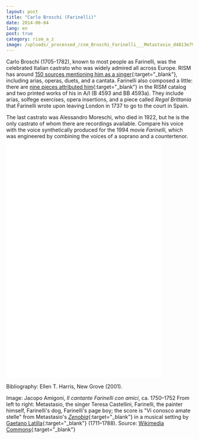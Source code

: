 ```yaml
---
layout: post
title: "Carlo Broschi (Farinelli)"
date: 2014-06-04
lang: en
post: true
category: rism_a_z
image: /uploads/_processed_/csm_Broschi_Farinelli___Metastasio_d4813e79c3.jpg
---
```



Carlo Broschi (1705-1782), known to most people as Farinelli, was the celebrated Italian castrato who was widely admired all across Europe. RISM has around [150 sources mentioning him as a singer](https://opac.rism.info/search?View=rism&q=Carlo+Broschi){:target="_blank"}, including arias, operas, duets, and a cantata. Farinelli also composed a little: there are [nine pieces attributed him](https://opac.rism.info/search?View=rism&author=Carlo+Broschi){:target="_blank"} in the RISM catalog and two printed works of his in A/I (B 4593 and BB 4593a). They include arias, solfege exercises, opera insertions, and a piece called _Regal Brittania_ that Farinelli wrote upon leaving London in 1737 to go to the court in Spain.

The last castrato was Alessandro Moreschi, who died in 1922, but he is the only castrato of whom there are recordings available. Compare his voice with the voice synthetically produced for the 1994 movie _Farinelli_, which was engineered by combining the voices of a soprano and a countertenor.



<iframe width="420" height="315" src="//www.youtube.com/embed/KLjvfqnD0ws" frameborder="0" allowfullscreen></iframe>



<iframe width="420" height="315" src="//www.youtube.com/embed/GIPQtelKN28" frameborder="0" allowfullscreen></iframe>





Bibliography: Ellen T. Harris, New Grove (2001).

Image: Jacopo Amigoni, _Il cantante Farinelli con amici_, ca. 1750–1752
From left to right: Metastasio, the singer Teresa Castellini, Farinelli, the painter himself, Farinelli's dog, Farinelli's page boy; the score is "Vi conosco amate stelle" from Metastasio's [_Zenobia_](https://opac.rism.info/search?View=rism&q=Zenobia){:target="_blank"} in a musical setting by [Gaetano Latilla](https://opac.rism.info/search?View=rism&q=Zenobia&author=Gaetano+Latilla){:target="_blank"} (1711–1788). Source: [Wikimedia Commons](http://commons.wikimedia.org/wiki/File%3AFarinelli%2BMetastasio.png){:target="_blank"}



<script type="text/javascript">var switchTo5x=true;</script><script type="text/javascript" src="http://w.sharethis.com/button/buttons.js"></script><script type="text/javascript">stLight.options({publisher: "9b601438-1ce1-49d8-bfd7-9cff5df54c17", doNotHash: false, doNotCopy: false, hashAddressBar: false});</script>